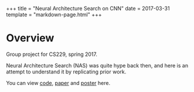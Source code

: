 +++
title = "Neural Architecture Search on CNN"
date = 2017-03-31
template = "markdown-page.html"
+++

# Overview

Group project for CS229, spring 2017. 

Neural Architecture Search (NAS) was quite hype back then, and here is an attempt to understand it by replicating prior work.

You can view [code][code], [paper][paper] and [poster][poster] here.


[code]: https://bitbucket.org/galileilei/cs229_final/src
[paper]: http://cs229.stanford.edu/proj2017/final-reports/5242506.pdf 
[poster]: http://cs229.stanford.edu/proj2017/final-posters/5147436.pdf
